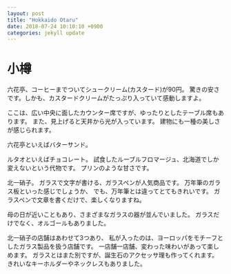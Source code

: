 ```yaml
---
layout: post
title: "Hokkaido Otaru"
date: 2018-07-24 10:10:10 +0900
categories: jekyll update
---
```


# 小樽

六花亭、コーヒーまでついてシュークリーム(カスタード)が90円。
驚きの安さです。しかも、カスタードクリームがたっぷり入っていて感動しますよ。

ここは、広い中央に面したカウンター席ですが、ゆったりとしたテーブル席もあります。
また、見上げると天井から光が入っています。
建物にも一種の美しさが感じられます。

六花亭といえばバターサンド。

ルタオといえばチョコレート。
試食したルーブルフロマージュ、北海道でしか変えないという代物です。
プリンのような甘さです。

北一硝子。
ガラスで文字が書ける、ガラスペンが人気商品です。
万年筆のガラス板といった感じでしょうか、
でも、万年筆とは違ってとてもきれいです。
ガラスペンで文章を書くだけで、楽しくなりますね。

母の日が近いこともあり、さまざまなガラスの器が並んでいました。
ガラスだけでなく、オルゴールもありました。

北一硝子の店舗はあわせて3つあり、
私が入ったのは、ヨーロッパをモチーフとしたガラス製品を扱う店舗です。
一店舗一店舗、変わった味わいがあって楽しめます。
ガラスとはまた別ですが、誕生石のアクセッサ理も作ってくれます。
きれいなキーホルダーやネックレスもありました。
